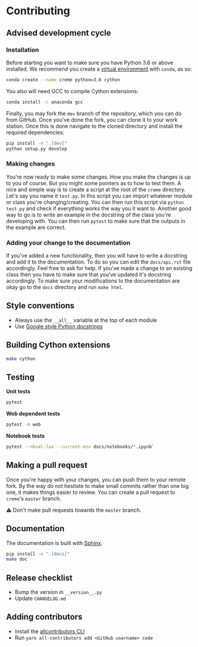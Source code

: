 # Contributing

## Advised development cycle

### Installation

Before starting you want to make sure you have Python 3.6 or above installed. We recommend you create a [virtual environment](https://uoa-eresearch.github.io/eresearch-cookbook/recipe/2014/11/20/conda/) with `conda`, as so:

```sh
conda create --name creme python=3.6 cython
```

You also will need GCC to compile Cython extensions:

```sh
conda install -c anaconda gcc
```

Finally, you may fork the `dev` branch of the repository, which you can do from GitHub. Once you've done the fork, you can clone it to your work station. Once this is done navigate to the cloned directory and install the required dependencies:

```sh
pip install -e ".[dev]"
python setup.py develop
```

### Making changes

You're now ready to make some changes. How you make the changes is up to you of course. But you might some pointers as to how to test them. A nice and simple way is to create a script at the root of the `creme` directory. Let's say you name it `test.py`. In this script you can import whatever module or class you're changing/creating. You can then run this script via `python test.py` and check if everything works the way you it want to. Another good way to go is to write an example in the docstring of the class you're developing with. You can then run `pytest` to make sure that the outputs in the example are correct.

### Adding your change to the documentation

If you've added a new functionality, then you will have to write a docstring and add it to the documentation. To do so you can edit the `docs/api.rst` file accordingly. Feel free to ask for help. If you've made a change to an existing class then you have to make sure that you've updated it's docstring accordingly. To make sure your modifications to the documentation are okay go to the `docs` directory and run `make html`.


## Style conventions

- Always use the `__all__` variable at the top of each module
- Use [Google style Python docstrings](https://www.sphinx-doc.org/en/master/usage/extensions/example_google.html#example-google)


## Building Cython extensions

```sh
make cython
```


## Testing

**Unit tests**

```sh
pytest
```

**Web dependent tests**

```sh
pytest -m web
```

**Notebook tests**

```sh
pytest --nbval-lax --current-env docs/notebooks/*.ipynb`
```


## Making a pull request

Once you're happy with your changes, you can push them to your remote fork. By the way do not hesitate to make small commits rather than one big one, it makes things easier to review. You can create a pull request to `creme`'s `master` branch.

:warning: Don't make pull requests towards the `master` branch.


## Documentation

The documentation is built with [Sphinx](http://www.sphinx-doc.org/en/master/).

```sh
pip install -e ".[docs]"
make doc
```


## Release checklist

- Bump the version in `__version__.py`
- Update `CHANGELOG.md`


## Adding contributors

- Install the [allcontributors CLI](https://allcontributors.org/docs/en/cli/installation)
- Run `yarn all-contributors add <GitHub username> code`
